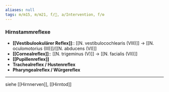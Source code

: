 ```yaml
---
aliases: null
tags: m/m15, m/m21, f/🧠, a/Intervention, f/⚙️
---
```

### Hirnstammreflexe
- **[[Vestibulookulärer Reflex]]**:: [[N. vestibulocochlearis (VIII)]] → [[N. oculomotorius (III)]]/[[N. abducens (VI)]]
- **[[Cornealreflex]]**:: [[N. trigeminus (V)]] → [[N. facialis (VII)]]
- **[[Pupillenreflex]]**
- **Trachealreflex / Hustenreflex**
- **Pharyngealreflex / Würgereflex**
---
siehe [[Hirnnerven]], [[Hirntod]]
